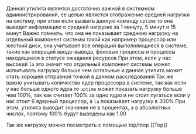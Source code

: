 Данная утилита является достаточно важной в системном администрирований, ее целью является отображение средней нагрузки на систему, при этом если вызвать данную команду `uptime` то она выведет информацию о средней нагрузке за 1 минуту, 5 минут и 15 минут
Важно помнить, что она не показывает среднюю нагрузку на отдельный компонент системы такой как например процессор или жесткий диск, она учитывает все операций выполняющиеся в системе, такие как операций ввода-вывода, фоновые процессы и процессы находящиеся в статусе ожидания ресурсов 
При этом, если у нас высокий `la` это значит что отдельный компонент системы может испытывать нагрузку больше чем остальные и данная утилита может стать хорошей отправной точкой в данном расследований
Так же важно учитывать количество ядер процессора в системе, так как если у нас больше одного ядра то `uptime` может показать нагрузку больше чем 100%, так как считает 100% за одно ядро и не стоит пугаться если у нас стоит 6 ядерный процессор, а `la` показывает нагрузку в 300%
При этом, утилита выводит значение не в процентах, а в абсолютных числах, поэтому 100% будут выведены как 1.00

Так же нагрузку можно посмотреть с помощью top/htop [[Top]]

